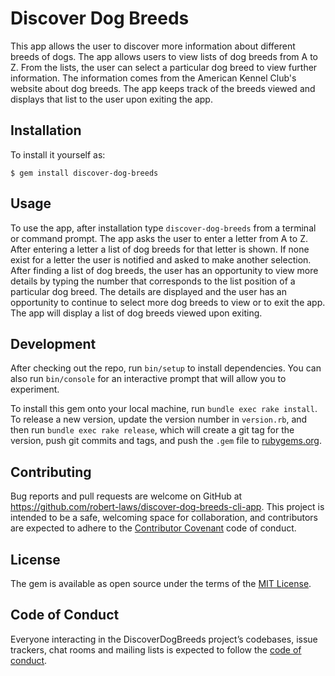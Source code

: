 # Discover Dog Breeds

This app allows the user to discover more information about different breeds of dogs. The app allows users to view lists of dog breeds from A to Z. From the lists, the user can select a particular dog breed to view further information. The information comes from the American Kennel Club's website about dog breeds. The app keeps track of the breeds viewed and displays that list to the user upon exiting the app.

## Installation

To install it yourself as:

``$ gem install discover-dog-breeds``

## Usage

To use the app, after installation type ``discover-dog-breeds`` from a terminal or command prompt. The app asks the user to enter a letter from A to Z. After entering a letter a list of dog breeds for that letter is shown. If none exist for a letter the user is notified and asked to make another selection. After finding a list of dog breeds, the user has an opportunity to view more details by typing the number that corresponds to the list position of a particular dog breed. The details are displayed and the user has an opportunity to continue to select more dog breeds to view or to exit the app. The app will display a list of dog breeds viewed upon exiting.

## Development

After checking out the repo, run `bin/setup` to install dependencies. You can also run `bin/console` for an interactive prompt that will allow you to experiment.

To install this gem onto your local machine, run `bundle exec rake install`. To release a new version, update the version number in `version.rb`, and then run `bundle exec rake release`, which will create a git tag for the version, push git commits and tags, and push the `.gem` file to [rubygems.org](https://rubygems.org).

## Contributing

Bug reports and pull requests are welcome on GitHub at https://github.com/robert-laws/discover-dog-breeds-cli-app. This project is intended to be a safe, welcoming space for collaboration, and contributors are expected to adhere to the [Contributor Covenant](http://contributor-covenant.org) code of conduct.

## License

The gem is available as open source under the terms of the [MIT License](http://opensource.org/licenses/MIT).

## Code of Conduct

Everyone interacting in the DiscoverDogBreeds project’s codebases, issue trackers, chat rooms and mailing lists is expected to follow the [code of conduct](https://github.com/robert-laws/discover_dog_breeds/blob/master/CODE_OF_CONDUCT.md).
